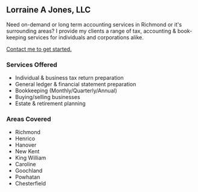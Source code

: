 ## Lorraine A Jones, LLC

Need on-demand or long term accounting services in Richmond or it's surrounding areas? I provide my clients a range of tax, accounting & book-keeping services for individuals and corporations alike. 

[Contact me to get started.](mailto:lorraine@lorraineajones.com)

### Services Offered

- Individual & business tax return preparation
- General ledger & financial statement preparation
- Bookkeeping (Monthly/Quarterly/Annual)
- Buying/selling businesses
- Estate & retirement planning

### Areas Covered

- Richmond
- Henrico
- Hanover
- New Kent
- King William
- Caroline
- Goochland
- Powhatan
- Chesterfield
